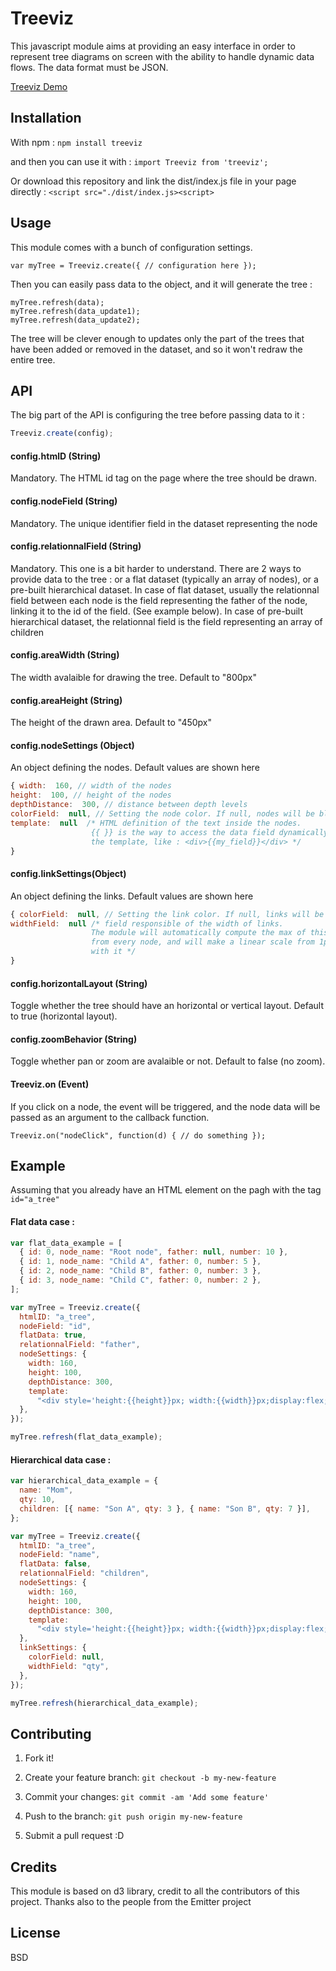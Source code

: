 # Treeviz

This javascript module aims at providing an easy interface in order to represent tree diagrams on screen with the ability to handle dynamic data flows. The data format must be JSON.

[Treeviz Demo](https://codepen.io/anon/pen/BPNvYL#anon-login)

## Installation

With npm : `npm install treeviz`

and then you can use it with : `import Treeviz from 'treeviz';`

Or download this repository and link the dist/index.js file in your page directly : `<script src="./dist/index.js><script>`

## Usage

This module comes with a bunch of configuration settings.

`var myTree = Treeviz.create({ // configuration here });`

Then you can easily pass data to the object, and it will generate the tree :

```
myTree.refresh(data);
myTree.refresh(data_update1);
myTree.refresh(data_update2);
```

The tree will be clever enough to updates only the part of the trees that have been added or removed in the dataset, and so it won't redraw the entire tree.

## API

The big part of the API is configuring the tree before passing data to it :

```js
Treeviz.create(config);
```

#### config.htmlD (String)

Mandatory. The HTML id tag on the page where the tree should be drawn.

#### config.nodeField (String)

Mandatory. The unique identifier field in the dataset representing the node

#### config.relationnalField (String)

Mandatory. This one is a bit harder to understand. There are 2 ways to provide data to the tree : or a flat dataset (typically an array of nodes), or a pre-built hierarchical dataset.
In case of flat dataset, usually the relationnal field between each node is the field representing the father of the node, linking it to the id of the field. (See example below).
In case of pre-built hierarchical dataset, the relationnal field is the field representing an array of children

#### config.areaWidth (String)

The width avalaible for drawing the tree. Default to "800px"

#### config.areaHeight (String)

The height of the drawn area. Default to "450px"

#### config.nodeSettings (Object)

An object defining the nodes. Default values are shown here

```js
{ width:  160, // width of the nodes
height:  100, // height of the nodes
depthDistance:  300, // distance between depth levels
colorField:  null, // Setting the node color. If null, nodes will be blue.
template:  null  /* HTML definition of the text inside the nodes.
                  {{ }} is the way to access the data field dynamically inside
                  the template, like : <div>{{my_field}}</div> */
}
```

#### config.linkSettings(Object)

An object defining the links. Default values are shown here

```js
{ colorField:  null, // Setting the link color. If null, links will be grey
widthField:  null /* field responsible of the width of links.
                  The module will automatically compute the max of this field
                  from every node, and will make a linear scale from 1px to 50px
                  with it */
}
```

#### config.horizontalLayout (String)

Toggle whether the tree should have an horizontal or vertical layout. Default to true (horizontal layout).

#### config.zoomBehavior (String)

Toggle whether pan or zoom are avalaible or not. Default to false (no zoom).

#### Treeviz.on (Event)

If you click on a node, the event will be triggered, and the node data will be passed as an argument to the callback function.

`Treeviz.on("nodeClick", function(d) { // do something });`

## Example

Assuming that you already have an HTML element on the pagh with the tag `id="a_tree"`

#### Flat data case :

```js
var flat_data_example = [
  { id: 0, node_name: "Root node", father: null, number: 10 },
  { id: 1, node_name: "Child A", father: 0, number: 5 },
  { id: 2, node_name: "Child B", father: 0, number: 3 },
  { id: 3, node_name: "Child C", father: 0, number: 2 },
];

var myTree = Treeviz.create({
  htmlID: "a_tree",
  nodeField: "id",
  flatData: true,
  relationnalField: "father",
  nodeSettings: {
    width: 160,
    height: 100,
    depthDistance: 300,
    template:
      "<div style='height:{{height}}px; width:{{width}}px;display:flex;justify-content:center;align-items:center;'><div>{{node_name}}</div></div>",
  },
});

myTree.refresh(flat_data_example);
```

#### Hierarchical data case :

```js
var hierarchical_data_example = {
  name: "Mom",
  qty: 10,
  children: [{ name: "Son A", qty: 3 }, { name: "Son B", qty: 7 }],
};

var myTree = Treeviz.create({
  htmlID: "a_tree",
  nodeField: "name",
  flatData: false,
  relationnalField: "children",
  nodeSettings: {
    width: 160,
    height: 100,
    depthDistance: 300,
    template:
      "<div style='height:{{height}}px; width:{{width}}px;display:flex;justify-content:center;align-items:center;'><div>{{name}}</div></div>",
  },
  linkSettings: {
    colorField: null,
    widthField: "qty",
  },
});

myTree.refresh(hierarchical_data_example);
```

## Contributing

1. Fork it!

2. Create your feature branch: `git checkout -b my-new-feature`

3. Commit your changes: `git commit -am 'Add some feature'`

4. Push to the branch: `git push origin my-new-feature`

5. Submit a pull request :D

## Credits

This module is based on d3 library, credit to all the contributors of this project.
Thanks also to the people from the Emitter project

## License

BSD
